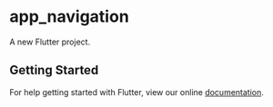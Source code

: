 # app_navigation

A new Flutter project.

## Getting Started

For help getting started with Flutter, view our online
[documentation](https://flutter.io/).
